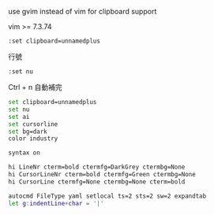 use gvim instead of vim for clipboard support

vim >= 7.3.74
```
:set clipboard=unnamedplus
```


行號
```
:set nu
```

Ctrl + n 自動補完

```bash
set clipboard=unnamedplus
set nu
set ai
set cursorline
set bg=dark
color industry

syntax on

hi LineNr cterm=bold ctermfg=DarkGrey ctermbg=None
hi CursorLineNr cterm=bold ctermfg=Green ctermbg=None
hi CursorLine ctermfg=None ctermbg=None cterm=bold

autocmd FileType yaml setlocal ts=2 sts=2 sw=2 expandtab
let g:indentLine+char = '|'
```
